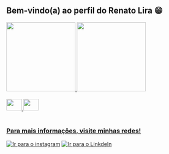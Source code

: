 ## Bem-vindo(a) ao perfil do Renato Lira 😁

 <div>
   <a href="https://github.com/Lira-11">
   <img height="180em" src="https://github-readme-stats.vercel.app/api?username=Lira-11&show_icons=true&theme=tokyonight&include_all_commits=true&count_private=true"/>
   <img height="180em" src="https://github-readme-stats.vercel.app/api/top-langs/?username=Lira-11&layout=compact&langs_count=6&theme=tokyonight"/>
</div>
    
<div style="display: inline_block"><br>
 

<img height="30" width="40" src="https://cdn.jsdelivr.net/gh/devicons/devicon@latest/icons/python/python-original.svg" />


<img height="30" width="40" src="https://cdn.jsdelivr.net/gh/devicons/devicon@latest/icons/java/java-original.svg" />
          
                
          
          
</div>
 
<br>
 
### Para mais informaçôes, visite minhas redes!
 
<div> 
<a href="https://instagram.com/renatolira__" target="_blank"><img src="https://img.shields.io/badge/-Instagram-%23E4405F?style=for-the-badge&logo=instagram&logoColor=white" title="Ir para o instagram" target="_blank"></a>
 <a href="https://www.linkedin.com/in/renato-lira-921617286/" target="_blank"><img src="https://img.shields.io/badge/-LinkedIn-%230077B5?style=for-the-badge&logo=linkedin&logoColor=white" title="Ir para o LinkdeIn"target="_blank"></a>
</div>
